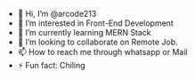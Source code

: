 - 👋 Hi, I’m @arcode213
- 👀 I’m interested in Front-End Development
- 🌱 I’m currently learning MERN Stack
- 💞️ I’m looking to collaborate on Remote Job.
- 📫 How to reach me through whatsapp or Mail
- ⚡ Fun fact: Chiling 

<!---
arcode213/arcode213 is a ✨ special ✨ repository because its `README.md` (this file) appears on your GitHub profile.
You can click the Preview link to take a look at your changes.
--->
